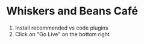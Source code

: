 # Whiskers and Beans Café

1. Install recommended vs code plugins
2. Click on "Go Live" on the bottom right

